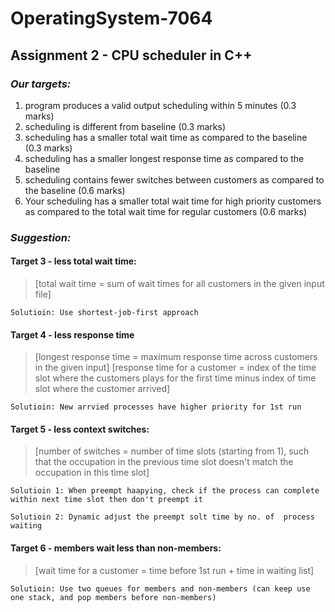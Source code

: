 # **OperatingSystem-7064**
## **Assignment 2 - CPU scheduler in C++**

### _**Our targets:**_
1.  program produces a valid output scheduling within 5 minutes (0.3 marks)
2.  scheduling is different from baseline (0.3 marks)
3.  scheduling has a smaller total wait time as compared to the baseline (0.3 marks)
4.  scheduling has a smaller longest response time as compared to the baseline
5.  scheduling contains fewer switches between customers as compared to the baseline (0.6 marks)
6.  Your scheduling has a smaller total wait time for high priority customers as compared to the total wait time for regular customers (0.6 marks)

### _**Suggestion:**_

#### **Target 3 - less total wait time:**
> [total wait time = sum of wait times for all customers in the given input file]

`Solutioin: Use shortest-job-first approach`



#### **Target 4 - less response time**
> [longest response time = maximum response time across customers in the given input]
> [response time for a customer = index of the time slot where the customers plays for the first time minus index of time slot where the customer arrived]

`Solutioin: New arrvied processes have higher priority for 1st run`


#### **Target 5 - less context switches:**
> [number of switches = number of time slots (starting from 1), such that the occupation in the previous time slot doesn't match the occupation in this time slot]

`Solutioin 1: When preempt haapying, check if the process can complete within next time slot then don't preempt it`

`Solutioin 2: Dynamic adjust the preempt solt time by no. of  process waiting`


#### **Target 6 - members wait less than non-members:**
> [wait time for a customer = time before 1st run + time in waiting list]

`Solutioin: Use two queues for members and non-members (can keep use one stack, and pop members before non-members)`




